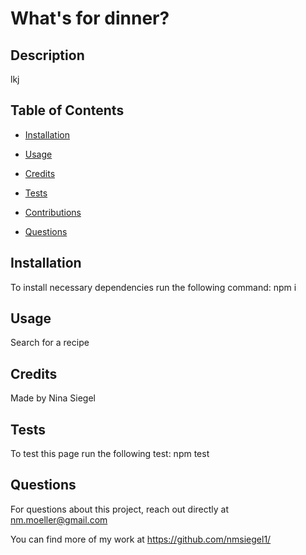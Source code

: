 # What's for dinner?

## Description

lkj

## Table of Contents

- [Installation](#installation)

- [Usage](#usage)

- [Credits](#credits)

- [Tests](#tests)

- [Contributions](#Contributions)

- [Questions](#questions)

## Installation

To install necessary dependencies run the following command: npm i

## Usage

Search for a recipe

## Credits

Made by Nina Siegel

## Tests

To test this page run the following test: npm test

## Questions

For questions about this project, reach out directly at nm.moeller@gmail.com

You can find more of my work at https://github.com/nmsiegel1/
